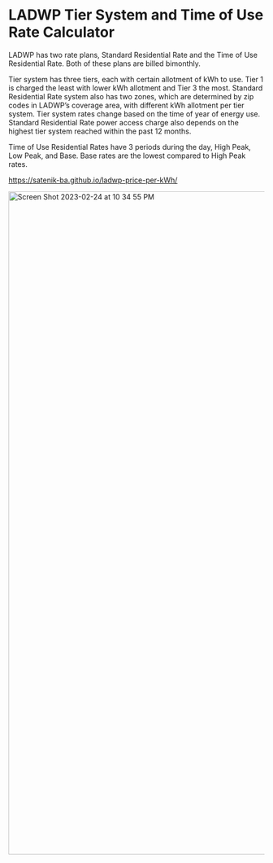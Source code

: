 # LADWP Tier System and Time of Use Rate Calculator

LADWP has two rate plans, Standard Residential Rate and the Time of Use Residential Rate. Both of these plans are billed bimonthly.

Tier system has three tiers, each with certain allotment of kWh to use. Tier 1 is charged the least with lower kWh allotment and Tier 3 the most. 
Standard Residential Rate system also has two zones, which are determined by zip codes in LADWP’s coverage area, with different kWh allotment per tier system. 
Tier system rates change based on the time of year of energy use. 
Standard Residential Rate power access charge also depends on the highest tier system reached within the past 12 months. 

Time of Use Residential Rates have 3 periods during the day, High Peak, Low Peak, and Base. Base rates are the lowest compared to High Peak rates. 

https://satenik-ba.github.io/ladwp-price-per-kWh/

<img width="1303" alt="Screen Shot 2023-02-24 at 10 34 55 PM" src="https://user-images.githubusercontent.com/79809138/221342635-27be3d8f-9c43-4585-857b-bc05a1cb3b0f.png">



